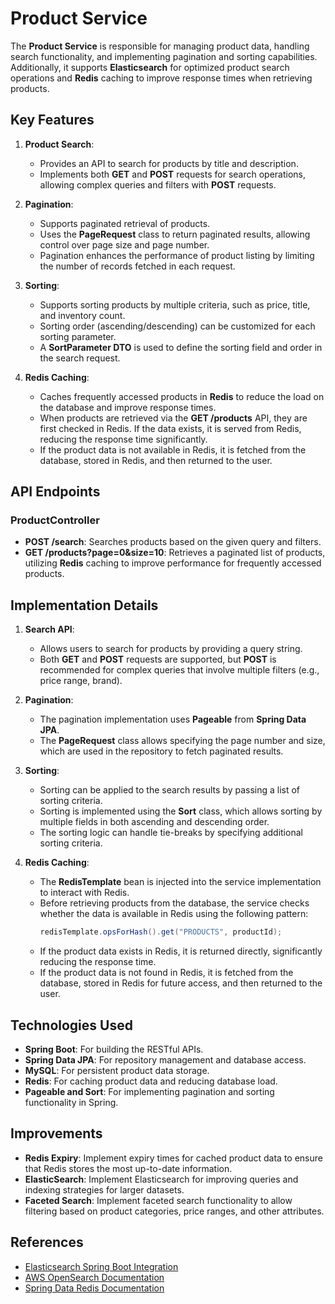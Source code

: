 # Product Service

The **Product Service** is responsible for managing product data, handling search functionality, and implementing pagination and sorting capabilities. Additionally, it supports **Elasticsearch** for optimized product search operations and **Redis** caching to improve response times when retrieving products.

## Key Features

1. **Product Search**:

   - Provides an API to search for products by title and description.
   - Implements both **GET** and **POST** requests for search operations, allowing complex queries and filters with **POST** requests.

2. **Pagination**:

   - Supports paginated retrieval of products.
   - Uses the **PageRequest** class to return paginated results, allowing control over page size and page number.
   - Pagination enhances the performance of product listing by limiting the number of records fetched in each request.

3. **Sorting**:

   - Supports sorting products by multiple criteria, such as price, title, and inventory count.
   - Sorting order (ascending/descending) can be customized for each sorting parameter.
   - A **SortParameter DTO** is used to define the sorting field and order in the search request.

4. **Redis Caching**:
   - Caches frequently accessed products in **Redis** to reduce the load on the database and improve response times.
   - When products are retrieved via the **GET /products** API, they are first checked in Redis. If the data exists, it is served from Redis, reducing the response time significantly.
   - If the product data is not available in Redis, it is fetched from the database, stored in Redis, and then returned to the user.

## API Endpoints

### ProductController

- **POST /search**: Searches products based on the given query and filters.
- **GET /products?page=0&size=10**: Retrieves a paginated list of products, utilizing **Redis** caching to improve performance for frequently accessed products.

## Implementation Details

1. **Search API**:

   - Allows users to search for products by providing a query string.
   - Both **GET** and **POST** requests are supported, but **POST** is recommended for complex queries that involve multiple filters (e.g., price range, brand).

2. **Pagination**:

   - The pagination implementation uses **Pageable** from **Spring Data JPA**.
   - The **PageRequest** class allows specifying the page number and size, which are used in the repository to fetch paginated results.

3. **Sorting**:

   - Sorting can be applied to the search results by passing a list of sorting criteria.
   - Sorting is implemented using the **Sort** class, which allows sorting by multiple fields in both ascending and descending order.
   - The sorting logic can handle tie-breaks by specifying additional sorting criteria.

4. **Redis Caching**:
   - The **RedisTemplate** bean is injected into the service implementation to interact with Redis.
   - Before retrieving products from the database, the service checks whether the data is available in Redis using the following pattern:
     ```java
     redisTemplate.opsForHash().get("PRODUCTS", productId);
     ```
   - If the product data exists in Redis, it is returned directly, significantly reducing the response time.
   - If the product data is not found in Redis, it is fetched from the database, stored in Redis for future access, and then returned to the user.

## Technologies Used

- **Spring Boot**: For building the RESTful APIs.
- **Spring Data JPA**: For repository management and database access.
- **MySQL**: For persistent product data storage.
- **Redis**: For caching product data and reducing database load.
- **Pageable and Sort**: For implementing pagination and sorting functionality in Spring.

## Improvements

- **Redis Expiry**: Implement expiry times for cached product data to ensure that Redis stores the most up-to-date information.
- **ElasticSearch**: Implement Elasticsearch for improving queries and indexing strategies for larger datasets.
- **Faceted Search**: Implement faceted search functionality to allow filtering based on product categories, price ranges, and other attributes.

## References

- [Elasticsearch Spring Boot Integration](https://www.baeldung.com/spring-data-elasticsearch-tutorial)
- [AWS OpenSearch Documentation](https://docs.aws.amazon.com/opensearch-service/latest/developerguide/what-is.html)
- [Spring Data Redis Documentation](https://docs.spring.io/spring-data/redis/docs/current/reference/html/)
